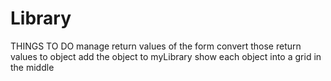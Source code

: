 # Library
THINGS TO DO
manage return values of the form 
convert those return values to object 
add the object to myLibrary
show each object into a grid in the middle